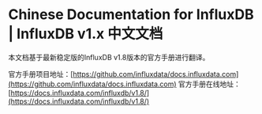 # Chinese Documentation for InfluxDB | InfluxDB v1.x 中文文档

本文档基于最新稳定版的InfluxDB v1.8版本的官方手册进行翻译。

官方手册项目地址：[https://github.com/influxdata/docs.influxdata.com](https://github.com/influxdata/docs.influxdata.com)
官方手册在线地址：[https://docs.influxdata.com/influxdb/v1.8/](https://docs.influxdata.com/influxdb/v1.8/)

